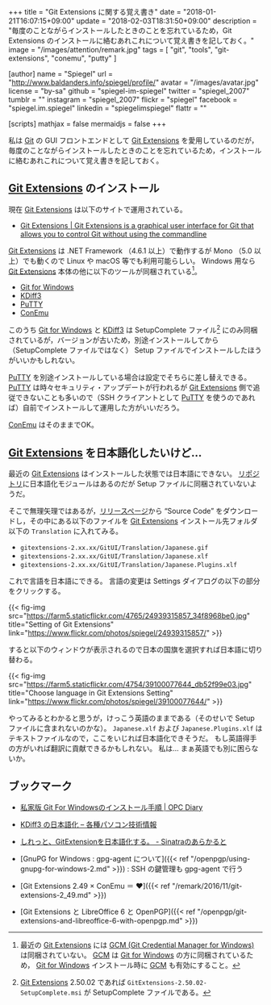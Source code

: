 +++
title = "Git Extensions に関する覚え書き"
date =  "2018-01-21T16:07:15+09:00"
update =  "2018-02-03T18:31:50+09:00"
description = "毎度のことながらインストールしたときのことを忘れているため，Git Extensions のインストールに絡むあれこれについて覚え書きを記しておく。"
image = "/images/attention/remark.jpg"
tags        = [ "git", "tools", "git-extensions", "conemu", "putty" ]

[author]
  name      = "Spiegel"
  url       = "http://www.baldanders.info/spiegel/profile/"
  avatar    = "/images/avatar.jpg"
  license   = "by-sa"
  github    = "spiegel-im-spiegel"
  twitter   = "spiegel_2007"
  tumblr    = ""
  instagram = "spiegel_2007"
  flickr    = "spiegel"
  facebook  = "spiegel.im.spiegel"
  linkedin  = "spiegelimspiegel"
  flattr    = ""

[scripts]
  mathjax = false
  mermaidjs = false
+++

私は [Git] の GUI フロントエンドとして [Git Extensions] を愛用しているのだが，毎度のことながらインストールしたときのことを忘れているため，インストールに絡むあれこれについて覚え書きを記しておく。

## [Git Extensions] のインストール

現在 [Git Extensions] は以下のサイトで運用されている。

- [Git Extensions | Git Extensions is a graphical user interface for Git that allows you to control Git without using the commandline](http://gitextensions.github.io/)

[Git Extensions] は .NET Framework （4.6.1 以上）で動作するが Mono （5.0 以上）でも動くので Linux や macOS 等でも利用可能らしい。
Windows 用なら [Git Extensions] 本体の他に以下のツールが同梱されている[^inst1]。

[^inst1]: 最近の [Git Extensions] には [GCM (Git Credential Manager for Windows)](https://github.com/Microsoft/Git-Credential-Manager-for-Windows "Microsoft/Git-Credential-Manager-for-Windows: Secure Git credential storage for Windows with support for Visual Studio Team Services, GitHub, and Bitbucket multi-factor authentication.") は同梱されていない。 [GCM] は [Git for Windows] の方に同梱されているため， [Git for Windows] インストール時に [GCM] も有効にすること。

- [Git for Windows]
- [KDiff3]
- [PuTTY]
- [ConEmu]

このうち [Git for Windows] と [KDiff3] は SetupComplete ファイル[^sc1] にのみ同梱されているが，バージョンが古いため，別途インストールしてから（SetupComplete ファイルではなく） Setup ファイルでインストールしたほうがいいかもしれない。

[^sc1]: [Git Extensions] 2.50.02 であれば `GitExtensions-2.50.02-SetupComplete.msi` が SetupComplete ファイルである。

[PuTTY] を別途インストールしている場合は設定でそちらに差し替えできる。
[PuTTY] は時々セキュリティ・アップデートが行われるが [Git Extensions] 側で追従できないことも多いので（SSH クライアントとして [PuTTY] を使うのであれば）自前でインストールして運用した方がいいだろう。

[ConEmu] はそのままでOK。

## [Git Extensions] を日本語化したいけど...

最近の [Git Extensions] はインストールした状態では日本語にできない。
[リポジトリ](https://github.com/gitextensions/gitextensions)に日本語化モジュールはあるのだが Setup ファイルに同梱されていないようだ。

そこで無理矢理ではあるが，[リリースページ](https://github.com/gitextensions/gitextensions/releases/latest)から “Source Code” をダウンロードし，その中にある以下のファイルを [Git Extensions] インストール先フォルダ以下の `Translation` に入れてみる。

- `gitextensions-2.xx.xx/GitUI/Translation/Japanese.gif`
- `gitextensions-2.xx.xx/GitUI/Translation/Japanese.xlf`
- `gitextensions-2.xx.xx/GitUI/Translation/Japanese.Plugins.xlf`

これで言語を日本語にできる。
言語の変更は Settings ダイアログの以下の部分をクリックする。

{{< fig-img src="https://farm5.staticflickr.com/4765/24939315857_34f8968be0.jpg" title="Setting of Git Extensions" link="https://www.flickr.com/photos/spiegel/24939315857/" >}}

すると以下のウィンドウが表示されるので日本の国旗を選択すれば日本語に切り替わる。

{{< fig-img src="https://farm5.staticflickr.com/4754/39100077644_db52f99e03.jpg" title="Choose language in Git Extensions Setting" link="https://www.flickr.com/photos/spiegel/39100077644/" >}}

やってみるとわかると思うが，けっこう英語のままである（そのせいで Setup ファイルに含まれないのかな）。
`Japanese.xlf` および `Japanese.Plugins.xlf` はテキストファイルなので，ここをいじれば日本語化できそうだ。
もし英語得手の方がいれば翻訳に貢献できるかもしれない。
私は... まぁ英語でも別に困らないか。

## ブックマーク

- [私家版 Git For Windowsのインストール手順 | OPC Diary](https://opcdiary.net/?page_id=27065)
- [KDiff3 の日本語化 – 各種パソコン技術情報](http://w3w.nnn2.com/?p=874)
- [しれっと、GitExtensionを日本語化する。 - Sinatraのあらかると](http://takkii.hatenablog.com/entry/2017/11/06/195156)

- [GnuPG for Windows : gpg-agent について]({{< ref "/openpgp/using-gnupg-for-windows-2.md" >}}) : SSH の鍵管理も gpg-agent で行う
- [Git Extensions 2.49 × ConEmu ＝ ♥]({{< ref "/remark/2016/11/git-extensions-2_49.md" >}})
- [Git Extensions と LibreOffice 6 と OpenPGP]({{< ref "/openpgp/git-extensions-and-libreoffice-6-with-openpgp.md" >}})

[Git]: https://git-scm.com/
[Git for Windows]: http://gitforwindows.org/
[KDiff3]: http://kdiff3.sourceforge.net/
[PuTTY]: https://www.chiark.greenend.org.uk/~sgtatham/putty/ "PuTTY: a free SSH and Telnet client"
[ConEmu]: https://conemu.github.io/ "ConEmu - Handy Windows Terminal"
[GCM]: https://github.com/Microsoft/Git-Credential-Manager-for-Windows "Git Credential Manager for Windows"
[Git Extensions]: http://gitextensions.github.io/ "Git Extensions | Git Extensions is a graphical user interface for Git that allows you to control Git without using the commandline"

<!-- eof -->
